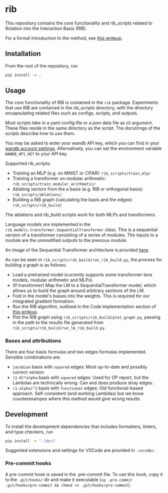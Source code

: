 # rib

This repository contains the core functionality and rib_scripts related to Rotation into the
Interaction Basis (RIB).

For a formal introduction to the method, see
[this writeup](https://www.overleaf.com/project/65534543ea5ce85765a0a6f3).

## Installation

From the root of the repository, run

```bash
pip install -e .
```

## Usage

The core functionality of RIB is contained in the `rib` package. Experiments that use RIB are
contained in the rib_scripts directory, with the directory encapsulating related files such as
configs, scripts, and outputs.

Most scripts take in a yaml config file or a json data file as cli argument. These files reside in
the same directory as the script. The docstrings of the scripts describe how to use them.

You may be asked to enter your wandb API key, which you can find in your
[wandb account settings](https://wandb.ai/settings). Alternatively, you can set the environment
variable `WANDB_API_KEY` to your API key.

Supported rib_scripts:

- Training an MLP (e.g. on MNIST or CIFAR): `rib_scripts/train_mlp/`
- Training a transformer on modular arithmetic: `rib_scripts/train_modular_arithmetic/`
- Ablating vectors from the a basis (e.g. RIB or orthogonal basis): `rib_scripts/ablations/`
- Building a RIB graph (calculating the basis and the edges): `rib_scripts/rib_build/`

The ablations and rib_build scripts work for both MLPs and transformers.

Language models are implemented in the `rib.models.transformer.SequentialTransformer` class. This
is a sequential version of a transformer consisting of a series of modules. The inputs to a module
are the unmodified outputs to the previous module.

An image of the Sequential Transformer architecture is provided [here](docs/SequentialTransformer.drawio.png).

As can be seen in `rib_scripts/rib_build/run_rib_build.py`, the process for building a graph is as
follows:

- Load a pretrained model (currently supports some transformer-lens models, modular arithmetic and MLPs).
- (If transformer) Map the LM to a SequentialTransformer model, which allows us to build the graph
around arbitrary sections of the LM.
- Fold in the model's biases into the weights. This is required for our integrated gradient formalism.
- Run the RIB algorithm, outlined in the Code Implementation section of [this writeup](https://www.overleaf.com/project/65534543ea5ce85765a0a6f3).
- Plot the RIB graph using `rib_scripts/rib_build/plot_graph.py`, passing in the path to the
results file generated from `rib_scripts/rib_build/run_lm_rib_build.py`.

### Bases and attributions

There are four basis formulas and two edges formulas implemented. Sensible combinations are:
* `jacobian` basis with `squared` edges: Most up-to-date and possibly correct version
* `(1-0)*alpha` basis with `squared` edges: Used for OP report, but the Lambdas are technically
  wrong. Can and does produce stray edges.
* `(1-alpha)^2` basis with `functional` edges: Old functional-based approach. Self-consistent (and
  working Lambdas) but we know counterexampes where this method would give wrong results.

## Development

To install the development dependencies that includes formatters, linters, and type checkers, run

```bash
pip install -e ".[dev]"
```

Suggested extensions and settings for VSCode are provided in `.vscode/`.

### Pre-commit hooks

A pre-commit hook is saved in the .pre-commit file. To use this hook, copy it to the `.git/hooks/`
dir and make it executable
(`cp .pre-commit .git/hooks/pre-commit && chmod +x .git/hooks/pre-commit`).
